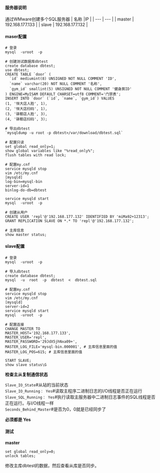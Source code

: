 #### **服务器说明**
通过WMware创建多个SQL服务器
|    名称 |IP     |
| --- | --- |
| master    | 192.168.177.133    |
| slave | 192.168.177.132    |

#### **maser配置**

```
# 登录
mysql  -uroot  -p

# 创建测试数据库dbtest
create database dbtest;
use dbtest;
CREATE TABLE `door` (
  `id` mediumint(8) UNSIGNED NOT NULL COMMENT 'ID',
  `name` varchar(20) NOT NULL COMMENT '名称',
  `gym_id` smallint(5) UNSIGNED NOT NULL COMMENT '健身房ID'
) ENGINE=MyISAM DEFAULT CHARSET=utf8 COMMENT='门禁表';
INSERT INTO `door` (`id`, `name`, `gym_id`) VALUES
(1, '恒大店人脸', 1),
(2, '恒大店扫码', 1),
(3, '驿都店人脸', 3),
(4, '驿都店扫码', 3);

# 导出dbtest
`mysqldump -u root -p dbtest>/var/download/dbtest.sql`

# 配置只读
set global read_only=1;
show global variables like "%read_only%";
flush tables with read lock;

# 配置my.cnf
service mysqld stop
vim /etc/my.cnf
[mysqld]
log-bin=mysql-bin
server-id=1
binlog-do-db=dbtest

service mysqld start
mysql  -uroot  -p

# 创建从用户
CREATE USER 'repl'@'192.168.177.132' IDENTIFIED BY 'miMa92+12313';
GRANT REPLICATION SLAVE ON *.* TO 'repl'@'192.168.177.132';

# 主库信息
show master status;
```
#### **slave配置**

```
# 登录
mysql  -uroot  -p

# 导入dbtest
create database dbtest;
mysql  -u  root  -p  dbtest  <  dbtest.sql

# 配置my.cnf
service mysqld stop
vim /etc/my.cnf
[mysqld]
server-id=2
service mysqld start
mysql  -uroot  -p

# 配置连接
CHANGE MASTER TO
MASTER_HOST='192.168.177.133',
MASTER_USER='repl',
MASTER_PASSWORD='29JdX5jhNxa09+',
MASTER_LOG_FILE='mysql-bin.000001', # 主库信息里面的值
MASTER_LOG_POS=615; # 主库信息里面的值

START SLAVE;
show slave status\G
```
**检查主从复制通信状态**

`Slave_IO_State`#从站的当前状态  
`Slave_IO_Running： Yes`#读取主程序二进制日志的I/O线程是否正在运行  
`Slave_SQL_Running： Yes`#执行读取主服务器中二进制日志事件的SQL线程是否正在运行。与I/O线程一样  
`Seconds_Behind_Master`#是否为0，0就是已经同步了

**必须都是 Yes**

#### **测试**
**master**
```
set global read_only=0;
unlock tables;
```
修改主库dbtest的数据，然后查看从库是否同步。
